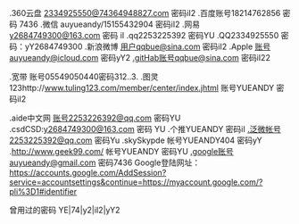 .360云盘 2334925550@74364948827.com 密码iI2
.百度账号18214762856 密码 7436
.微信 auyueandy/15155432904 密码iI2
.网易 y2684749300@163.com 密码  iI
.qq2253225392 密码YU
.QQ2334925550 密码：yY2684749300
.新浪微博 用户qqbue@sina.com 密码iI2
.Apple 账号auyueandy@icloud.com 密码yY2
.gitHab账号qqbue@sina.com 密码iI22

.宽带 账号05549050440密码312..3.
.图灵123http://www.tuling123.com/member/center/index.jhtml
 账号YUEANDY 密码iI2

.aide中文网
 账号2253226392@qq.com 密码YU
.csdCSD:y2684749300@163.com 密码 YU
.个推YUEANDY 密码iI
.泛微帐号2253225392@qq.com 密码Yu
.skySkypde 帐号YUEANDY404 密码yY
.http://www.geek99.com/ 帐号YUEANDY 密码YU
.google账号auyueandy@gmail.com 密码7436
Google登陆网址：https://accounts.google.com/AddSession?service=accountsettings&continue=https://myaccount.google.com/?pli%3D1#identifier


曾用过的密码
YE|74|y2|iI2|yY2

